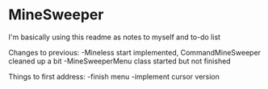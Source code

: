 # MineSweeper

I'm basically using this readme as notes to myself and to-do list

Changes to previous:
    -Mineless start implemented, CommandMineSweeper cleaned up a bit
    -MineSweeperMenu class started but not finished

Things to first address:
  -finish menu
  -implement cursor version
